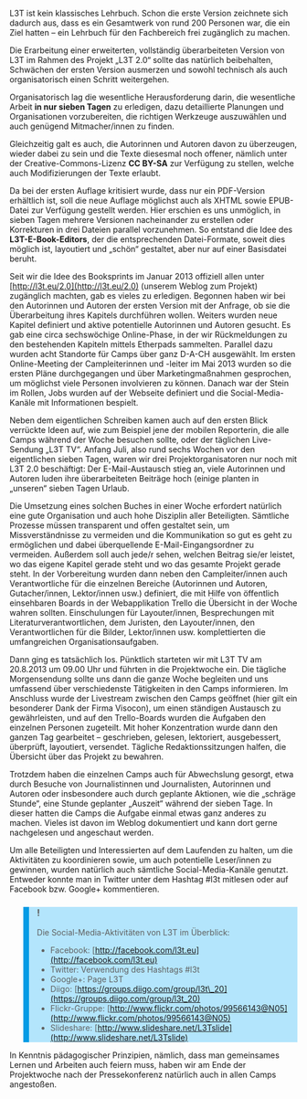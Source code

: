 L3T ist kein klassisches Lehrbuch. Schon die erste Version zeichnete sich dadurch aus, dass es ein Gesamtwerk von rund 200 Personen war, die ein Ziel hatten – ein Lehrbuch für den Fachbereich frei zugänglich zu machen.

Die Erarbeitung einer erweiterten, vollständig überarbeiteten Version von L3T im Rahmen des Projekt „L3T 2.0“ sollte das natürlich beibehalten, Schwächen der ersten Version ausmerzen und sowohl technisch als auch organisatorisch einen Schritt weitergehen.

Organisatorisch lag die wesentliche Herausforderung darin, die wesentliche Arbeit **in nur sieben Tagen** zu erledigen, dazu detaillierte Planungen und Organisationen vorzubereiten, die richtigen Werkzeuge auszuwählen und auch genügend Mitmacher/innen zu finden.

Gleichzeitig galt es auch, die Autorinnen und Autoren davon zu überzeugen, wieder dabei zu sein und die Texte diesesmal noch offener, nämlich unter der Creative-Commons-Lizenz **CC BY-SA** zur Verfügung zu stellen, welche auch Modifizierungen der Texte erlaubt.

Da bei der ersten Auflage kritisiert wurde, dass nur ein PDF-Version erhältlich ist, soll die neue Auflage möglichst auch als XHTML sowie EPUB-Datei zur Verfügung gestellt werden. Hier erschien es uns unmöglich, in sieben Tagen mehrere Versionen nacheinander zu erstellen oder Korrekturen in drei Dateien parallel vorzunehmen. So entstand die Idee des **L3T-E-Book-Editors**, der die entsprechenden Datei-Formate, soweit dies möglich ist, layoutiert und „schön“ gestaltet, aber nur auf einer Basisdatei beruht.

Seit wir die Idee des Booksprints im Januar 2013 offiziell allen unter [http://l3t.eu/2.0](http://l3t.eu/2.0) (unserem Weblog zum Projekt) zugänglich machten, gab es vieles zu erledigen. Begonnen haben wir bei den Autorinnen und Autoren der ersten Version mit der Anfrage, ob sie die Überarbeitung ihres Kapitels durchführen wollen. Weiters wurden neue Kapitel definiert und aktive potentielle Autorinnen und Autoren gesucht. Es gab eine circa sechswöchige Online-Phase, in der wir Rückmeldungen zu den bestehenden Kapiteln mittels Etherpads sammelten. Parallel dazu wurden acht Standorte für Camps über ganz D-A-CH ausgewählt. Im ersten Online-Meeting der Campleiterinnen und -leiter im Mai 2013 wurden so die ersten Pläne durchgegangen und über Marketingmaßnahmen gesprochen, um möglichst viele Personen involvieren zu können. Danach war der Stein im Rollen, Jobs wurden auf der Webseite definiert und die Social-Media-Kanäle mit Informationen bespielt.

Neben dem eigentlichen Schreiben kamen auch auf den ersten Blick verrückte Ideen auf, wie zum Beispiel jene der mobilen Reporterin, die alle Camps während der Woche besuchen sollte, oder der täglichen Live-Sendung „L3T TV“. Anfang Juli, also rund sechs Wochen vor den eigentlichen sieben Tagen, waren wir drei Projektorganisatoren nur noch mit L3T 2.0 beschäftigt: Der E-Mail-Austausch stieg an, viele Autorinnen und Autoren luden ihre überarbeiteten Beiträge hoch (einige planten in „unseren“ sieben Tagen Urlaub.

Die Umsetzung eines solchen Buches in einer Woche erfordert natürlich eine gute Organisation und auch hohe Disziplin aller Beteiligten. Sämtliche Prozesse müssen transparent und offen gestaltet sein, um Missverständnisse zu vermeiden und die Kommunikation so gut es geht zu ermöglichen und dabei überquellende E-Mail-Eingangsordner zu vermeiden. Außerdem soll auch jede/r sehen, welchen Beitrag sie/er leistet, wo das eigene Kapitel gerade steht und wo das gesamte Projekt gerade steht. In der Vorbereitung wurden dann neben den Campleiter/innen auch Verantwortliche für die einzelnen Bereiche (Autorinnen und Autoren, Gutacher/innen, Lektor/innen usw.) definiert, die mit Hilfe von öffentlich einsehbaren Boards in der Webapplikation Trello die Übersicht in der Woche wahren sollten. Einschulungen für Layouter/innen, Besprechungen mit Literaturverantwortlichen, dem Juristen, den Layouter/innen, den Verantwortlichen für die Bilder, Lektor/innen usw. komplettierten die umfangreichen Organisationsaufgaben.

Dann ging es tatsächlich los. Pünktlich starteten wir mit L3T TV am 20.8.2013 um 09.00 Uhr und führten in die Projektwoche ein. Die tägliche Morgensendung sollte uns dann die ganze Woche begleiten und uns umfassend über verschiedenste Tätigkeiten in den Camps informieren. Im Anschluss wurde der Livestream zwischen den Camps geöffnet (hier gilt ein besonderer Dank der Firma Visocon), um einen ständigen Austausch zu gewährleisten, und auf den Trello-Boards wurden die Aufgaben den einzelnen Personen zugeteilt. Mit hoher Konzentration wurde dann den ganzen Tag gearbeitet – geschrieben, gelesen, lektoriert, ausgebessert, überprüft, layoutiert, versendet. Tägliche Redaktionssitzungen halfen, die Übersicht über das Projekt zu bewahren.

Trotzdem haben die einzelnen Camps auch für Abwechslung gesorgt, etwa durch Besuche von Journalistinnen und Journalisten, Autorinnen und Autoren oder insbesondere auch durch geplante Aktionen, wie die „schräge Stunde“, eine Stunde geplanter „Auszeit“ während der sieben Tage. In dieser hatten die Camps die Aufgabe einmal etwas ganz anderes zu machen. Vieles ist davon im Weblog dokumentiert und kann dort gerne nachgelesen und angeschaut werden.

Um alle Beteiligten und Interessierten auf dem Laufenden zu halten, um die Aktivitäten zu koordinieren sowie, um auch potentielle Leser/innen zu gewinnen, wurden natürlich auch sämtliche Social-Media-Kanäle genutzt. Entweder konnte man in Twitter unter dem Hashtag #l3t mitlesen oder auf Facebook bzw. Google+ kommentieren.

<blockquote style="background: #B3E5FC; border-left: 10px solid #039BE5">

### !

Die Social-Media-Aktivitäten von L3T im Überblick:

- Facebook: [http://facebook.com/l3t.eu](http://facebook.com/l3t.eu)
- Twitter: Verwendung des Hashtags #l3t
- Google+: Page L3T
- Diigo: [https://groups.diigo.com/group/l3t\_20](https://groups.diigo.com/group/l3t_20)
- Flickr-Gruppe: [http://www.flickr.com/photos/99566143@N05](http://www.flickr.com/photos/99566143@N05)
- Slideshare: [http://www.slideshare.net/L3Tslide](http://www.slideshare.net/L3Tslide)

</blockquote>

In Kenntnis pädagogischer Prinzipien, nämlich, dass man gemeinsames Lernen und Arbeiten auch feiern muss, haben wir am Ende der Projektwoche nach der Pressekonferenz natürlich auch in allen Camps angestoßen.
